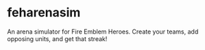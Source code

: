 # feharenasim
An arena simulator for Fire Emblem Heroes. Create your teams, add opposing units, and get that streak!
